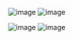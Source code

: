 ![image](https://github.com/user-attachments/assets/f9db9a36-d3b3-484b-88f5-fd2f8dc114ac)
![image](https://github.com/user-attachments/assets/a8b31005-1f61-48be-a2e9-731112e84503)

![image](https://github.com/user-attachments/assets/d819354c-42c8-4957-bfab-46dec60f9c5e)
![image](https://github.com/user-attachments/assets/b29286fc-ab52-450c-ad6c-3e90577d2210)
